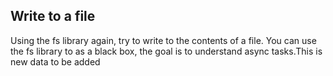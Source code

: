 ## Write to a file
Using the fs library again, try to write to the contents of a file.
You can use the fs library to as a black box, the goal is to understand async tasks.This is new data to be added